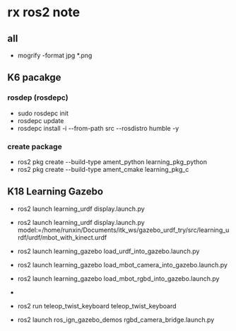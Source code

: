 # rx ros2 note

## all

- mogrify -format jpg *.png


## K6 pacakge

### rosdep (rosdepc)
- sudo rosdepc init
- rosdepc update
- rosdepc install -i --from-path src --rosdistro humble -y

### create package
- ros2 pkg create --build-type ament_python learning_pkg_python
- ros2 pkg create --build-type ament_cmake learning_pkg_c


## K18 Learning Gazebo
- ros2 launch learning_urdf display.launch.py
- ros2 launch learning_urdf display.launch.py model:=/home/runxin/Documents/itk_ws/gazebo_urdf_try/src/learning_urdf/urdf/mbot_with_kinect.urdf

- ros2 launch learning_gazebo load_urdf_into_gazebo.launch.py
- ros2 launch learning_gazebo load_mbot_camera_into_gazebo.launch.py
- ros2 launch learning_gazebo load_mbot_rgbd_into_gazebo.launch.py

- 
- ros2 run teleop_twist_keyboard teleop_twist_keyboard 

- ros2 launch ros_ign_gazebo_demos rgbd_camera_bridge.launch.py 



